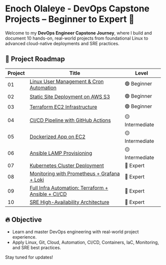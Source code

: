 # **Enoch Olaleye - DevOps Capstone Projects – Beginner to Expert** 📂


Welcome to my **DevOps Engineer Capstone Journey**, where I build and document 10 hands-on, real-world projects from foundational Linux to advanced cloud-native deployments and SRE practices.

## 🧭 Project Roadmap

| Project | Title | Level |
|--------|-------|--------|
| 01 | [Linux User Management & Cron Automation](./01-linux-user-cron) | 🟢 Beginner |
| 02 | [Static Site Deployment on AWS S3](./02-static-site-s3) | 🟢 Beginner |
| 03 | [Terraform EC2 Infrastructure](./03-terraform-ec2) | 🟢 Beginner |
| 04 | [CI/CD Pipeline with GitHub Actions](./04-ci-cd-pipeline) | 🟡 Intermediate |
| 05 | [Dockerized App on EC2](./05-dockerized-app) | 🟡 Intermediate |
| 06 | [Ansible LAMP Provisioning](./06-ansible-lamp) | 🟡 Intermediate |
| 07 | [Kubernetes Cluster Deployment](./07-k8s-cluster) | 🔴 Expert |
| 08 | [Monitoring with Prometheus + Grafana + Loki](./08-monitoring-logging) | 🔴 Expert |
| 09 | [Full Infra Automation: Terraform + Ansible + CI/CD](./09-infra-automation) | 🔴 Expert |
| 10 | [SRE High-Availability Architecture](./10-sre-high-availability) | 🔴 Expert |

## 🔥 Objective

- Learn and master DevOps engineering with real-world project experience.
- Apply Linux, Git, Cloud, Automation, CI/CD, Containers, IaC, Monitoring, and SRE best practices.



Stay tuned for updates!
